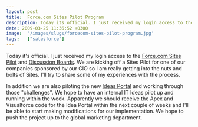 ```yaml
---
layout: post
title:  Force.com Sites Pilot Program
description: Today its official. I just received my login access to the Force.com Sites Pilot and  Discussion Boards . We are kicking off a Sites Pilot for one of our companies sponsored by our CIO so I am really getting into the nuts and bolts of Sites. Ill try to share some of my experiences with the process. In addition we are also piloting the new Ideas Portal and working through those challenges. We hope to have an internal IT Ideas pilot up and running within the week. Apparently we should receive the 
date: 2009-03-25 11:36:52 +0300
image:  '/images/slugs/forcecom-sites-pilot-program.jpg'
tags:   ["salesforce"]
---
```

<p>Today it's official. I just received my login access to the <a href="http://wiki.developerforce.com/index.php/SitesPilot:Sites_Pilot" target="_blank">Force.com Sites Pilot</a> and <a href="http://community.salesforce.com/sforce/board?board.id=pilotprogram" target="_blank">Discussion Boards</a>. We are kicking off a Sites Pilot for one of our companies sponsored by our CIO so I am really getting into the nuts and bolts of Sites. I'll try to share some of my experiences with the process.</p>
<p>In addition we are also piloting the new <a href="http://www.salesforce.com/products/ideas/" target="_blank">Ideas Portal</a> and working through those "challenges". We hope to have an internal IT Ideas pilot up and running within the week. Apparently we should receive the Apex and Visualforce code for the Idea Portal within the next couple of weeks and I'll be able to start making modifications for our implementation. We hope to push the project up to the global marketing department.</p>

